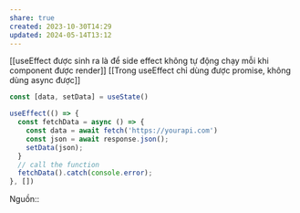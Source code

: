 ```yaml
---
share: true
created: 2023-10-30T14:29
updated: 2024-05-14T13:12
---
```

[[useEffect được sinh ra là để side effect không tự động chạy mỗi khi component được render]]
[[Trong useEffect chỉ dùng được promise, không dùng async được]] 
```ts
const [data, setData] = useState()

useEffect(() => {
  const fetchData = async () => {
    const data = await fetch('https://yourapi.com')
    const json = await response.json();
    setData(json);
  }
  // call the function
  fetchData().catch(console.error);
}, [])
```
Nguồn:: 